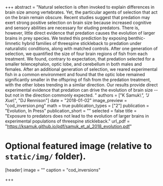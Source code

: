 +++
abstract = "Natural selection is often invoked to explain differences in brain size among vertebrates. Yet, the particular agents of selection that act on the brain remain obscure. Recent studies suggest that predation may exert strong positive selection on brain size because increased cognitive and sensory abilities are necessary for eluding predators. There is, however, little direct evidence that predation causes the evolution of larger brains in prey species. We tested this prediction by exposing benthic-limnetic hybrid families of threespine stickleback to predation under naturalistic conditions, along with matched controls. After one generation of selection, we quantified the size of four brain regions of fish from each treatment. We found, contrary to expectation, that predation selected for a smaller telencephalon, optic lobe, and cerebellum in both males and females. After an additional generation of selection, we reared experimental fish in a common environment and found that the optic lobe remained significantly smaller in the offspring of fish from the predation treatment, with the other lobes trending in a similar direction. Our results provide direct experimental evidence that predation can drive the evolution of brain size -- but not in the direction commonly expected. "
authors = ["K Samuk\\*", "J Xue\\*", "DJ Rennison"]
date = "2018-01-02"
image_preview = "cod_inversion.png"
math = true
publication_types = ["2"]
publication = "Evolution, In Press"
publication_short = ""
selected = false
title = "Exposure to predators does not lead to the evolution of larger brains in experimental populations of threespine stickleback."
url_pdf = "https://ksamuk.github.io/pdf/samuk_et_al_2018_evolution.pdf"

# Optional featured image (relative to `static/img/` folder).
[header]
image = ""
caption = "cod_inversions"

+++